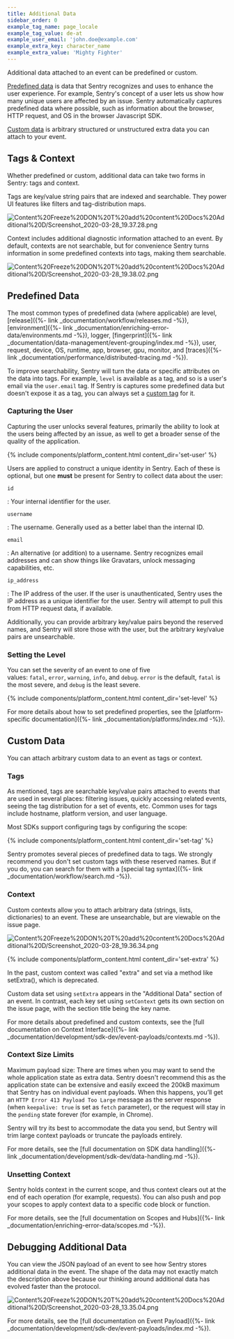 ```yaml
---
title: Additional Data
sidebar_order: 0
example_tag_name: page_locale
example_tag_value: de-at
example_user_email: 'john.doe@example.com'
example_extra_key: character_name
example_extra_value: 'Mighty Fighter'
---
```


Additional data attached to an event can be predefined or custom.

[Predefined data](#predefined-data) is data that Sentry recognizes and uses to enhance the user experience. For example, Sentry's concept of a user lets us show how many unique users are affected by an issue. Sentry automatically captures predefined data where possible, such as information about the browser, HTTP request, and OS in the browser Javascript SDK.

[Custom data](#custom-data) is arbitrary structured or unstructured extra data you can attach to your event.

## Tags & Context

Whether predefined or custom, additional data can take two forms in Sentry: tags and context.

Tags are key/value string pairs that are indexed and searchable. They power UI features like filters and tag-distribution maps.

![Content%20Freeze%20DON%20T%20add%20content%20Docs%20Additional%20D/Screenshot_2020-03-28_19.37.28.png](Content%20Freeze%20DON%20T%20add%20content%20Docs%20Additional%20D/Screenshot_2020-03-28_19.37.28.png)

Context includes additional diagnostic information attached to an event. By default, contexts are not searchable, but for convenience Sentry turns information in some predefined contexts into tags, making them searchable.

![Content%20Freeze%20DON%20T%20add%20content%20Docs%20Additional%20D/Screenshot_2020-03-28_19.38.02.png](Content%20Freeze%20DON%20T%20add%20content%20Docs%20Additional%20D/Screenshot_2020-03-28_19.38.02.png)

## Predefined Data

The most common types of predefined data (where applicable) are level, [release]({%- link _documentation/workflow/releases.md -%}), [environment]({%- link _documentation/enriching-error-data/environments.md -%}), logger, [fingerprint]({%- link _documentation/data-management/event-grouping/index.md -%}), user, request, device, OS, runtime, app, browser, gpu, monitor, and [traces]({%- link _documentation/performance/distributed-tracing.md -%}).

To improve searchability, Sentry will turn the data or specific attributes on the data into tags. For example, `level` is available as a tag, and so is a user's email via the `user.email` tag. If Sentry is captures some predefined data but doesn't expose it as a tag, you can always set a [custom tag](#tags) for it.

### Capturing the User

Capturing the user unlocks several features, primarily the ability to look at the users being affected by an issue, as well to get a broader sense of the quality of the application.

{% include components/platform_content.html content_dir='set-user' %}

Users are applied to construct a unique identity in Sentry. Each of these is optional, but one **must** be present for Sentry to collect data about the user:

`id`

: Your internal identifier for the user.

`username`

: The username. Generally used as a better label than the internal ID.

`email`

: An alternative (or addition) to a username. Sentry recognizes email addresses and can show things like Gravatars, unlock messaging capabilities, etc.

`ip_address`

: The IP address of the user. If the user is unauthenticated, Sentry uses the IP address as a unique identifier for the user. Sentry will attempt to pull this from HTTP request data, if available.

Additionally, you can provide arbitrary key/value pairs beyond the reserved names, and Sentry will store those with the user, but the arbitrary key/value pairs are unsearchable.

### Setting the Level

You can set the severity of an event to one of five values: `fatal`, `error`, `warning`, `info`, and `debug`. `error` is the default, `fatal` is the most severe, and `debug` is the least severe.

{% include components/platform_content.html content_dir='set-level' %}

For more details about how to set predefined properties, see the [platform-specific documentation]({%- link _documentation/platforms/index.md -%}).

## Custom Data

You can attach arbitrary custom data to an event as tags or context.

### Tags

As mentioned, tags are searchable key/value pairs attached to events that are used in several places: filtering issues, quickly accessing related events, seeing the tag distribution for a set of events, etc. Common uses for tags include hostname, platform version, and user language.

Most SDKs support configuring tags by configuring the scope:

{% include components/platform_content.html content_dir='set-tag' %}

Sentry promotes several pieces of predefined data to tags. We strongly recommend you don't set custom tags with these reserved names. But if you do, you can search for them with a [special tag syntax]({%- link _documentation/workflow/search.md -%}).

### Context

Custom contexts allow you to attach arbitrary data (strings, lists, dictionaries) to an event. These are unsearchable, but are viewable on the issue page.

![Content%20Freeze%20DON%20T%20add%20content%20Docs%20Additional%20D/Screenshot_2020-03-28_19.36.34.png](Content%20Freeze%20DON%20T%20add%20content%20Docs%20Additional%20D/Screenshot_2020-03-28_19.36.34.png)

{% include components/platform_content.html content_dir='set-extra' %}

In the past, custom context was called "extra" and set via a method like setExtra(), which is deprecated.

Custom data set using `setExtra` appears in the "Additional Data" section of an event. In contrast, each key set using `setContext` gets its own section on the issue page, with the section title being the key name.

For more details about predefined and custom contexts, see the [full documentation on Context Interface]({%- link _documentation/development/sdk-dev/event-payloads/contexts.md -%}). 

### Context Size Limits

Maximum payload size: There are times when you may want to send the whole application state as extra data. Sentry doesn't recommend this as the application state can be extensive and easily exceed the 200kB maximum that Sentry has on individual event payloads. When this happens, you’ll get an `HTTP Error 413 Payload Too Large` message as the server response (when `keepalive: true` is set as `fetch` parameter), or the request will stay in the `pending` state forever (for example, in Chrome).

Sentry will try its best to accommodate the data you send, but Sentry will trim large context payloads or truncate the payloads entirely. 

For more details, see the [full documentation on SDK data handling]({%- link _documentation/development/sdk-dev/data-handling.md -%}).

### Unsetting Context

Sentry holds context in the current scope, and thus context clears out at the end of each operation (for example, requests). You can also push and pop your scopes to apply context data to a specific code block or function.

For more details, see the [full documentation on Scopes and Hubs]({%- link _documentation/enriching-error-data/scopes.md -%}).

## Debugging Additional Data

You can view the JSON payload of an event to see how Sentry stores additional data in the event. The shape of the data may not exactly match the description above because our thinking around additional data has evolved faster than the protocol.

![Content%20Freeze%20DON%20T%20add%20content%20Docs%20Additional%20D/Screenshot_2020-03-28_13.35.04.png](Content%20Freeze%20DON%20T%20add%20content%20Docs%20Additional%20D/Screenshot_2020-03-28_13.35.04.png)

For more details, see the [full documentation on Event Payload]({%- link _documentation/development/sdk-dev/event-payloads/index.md -%}).
